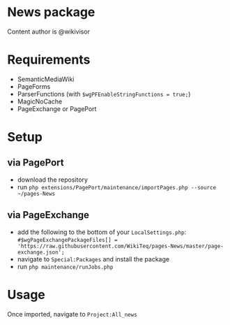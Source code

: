 # News package

Content author is @wikivisor

# Requirements

* SemanticMediaWiki
* PageForms
* ParserFunctions (with `$wgPFEnableStringFunctions = true;`)
* MagicNoCache
* PageExchange or PagePort

# Setup

## via PagePort

* download the repository
* run `php extensions/PagePort/maintenance/importPages.php --source ~/pages-News`

## via PageExchange

* add the following to the bottom of your `LocalSettings.php`: `#$wgPageExchangePackageFiles[] = 'https://raw.githubusercontent.com/WikiTeq/pages-News/master/page-exchange.json';`
* navigate to `Special:Packages` and install the package
* run `php maintenance/runJobs.php`

# Usage

Once imported, navigate to `Project:All_news`
